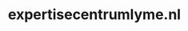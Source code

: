 ---
layout: post
title:  "expertisecentrumlyme.nl"
internal_url:  "/data/expertisecentrumlyme.nl.html"
categories: dutchgov
---